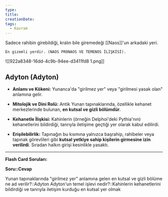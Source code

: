 ```yaml
---
type:
title:
creationDate:
tags:
  - Kavram
---
```

Sadece rahibin girebildiği, kralın bile giremedeği [[Naos]]'un arkadaki yeri.

	En gizemli yerdir. (NAOS PRONAOS VE TEMENOS İLİŞKİSİ).

![[922a8348-16dd-4c9b-94ee-d3411fd8 1.png]]


## Adyton (Adyton)

- **Anlamı ve Kökeni:** Yunanca'da "girilmez yer" veya "girilmesi yasak olan" anlamına gelir.
    
- **Mitolojik ve Dini Rolü:** Antik Yunan tapınaklarında, özellikle kehanet merkezlerinde bulunan, **en kutsal ve gizli bölümdür**.
    
- **Kehanetle İlişkisi:** Kahinlerin (örneğin Delphoi'deki Pythia'nın) kehanetlerini bildirdiği, tanrıyla iletişime geçtiği yer olarak kabul edilirdi.
    
- **Erişilebilirlik:** Tapınağın bu kısmına yalnızca başrahip, rahibeler veya tapınak görevlileri gibi **kutsal yetkiye sahip kişilerin girmesine izin verilirdi**. Sıradan halkın girişi kesinlikle yasaktı.
    

---

**Flash Card Soruları:**

**Soru::Cevap**

Yunan tapınaklarında "girilmez yer" anlamına gelen en kutsal ve gizli bölüme ne ad verilir?::Adyton 
Adyton'un temel işlevi nedir?::Kahinlerin kehanetlerini bildirdiği ve tanrıyla iletişim kurduğu en kutsal yer olmak

